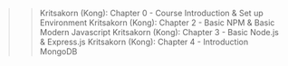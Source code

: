 >> Kritsakorn (Kong): Chapter 0 - Course Introduction & Set up Environment
>> Kritsakorn (Kong): Chapter 2 - Basic NPM & Basic Modern Javascript
>> Kritsakorn (Kong): Chapter 3 - Basic Node.js & Express.js
>> Kritsakorn (Kong): Chapter 4 - Introduction MongoDB